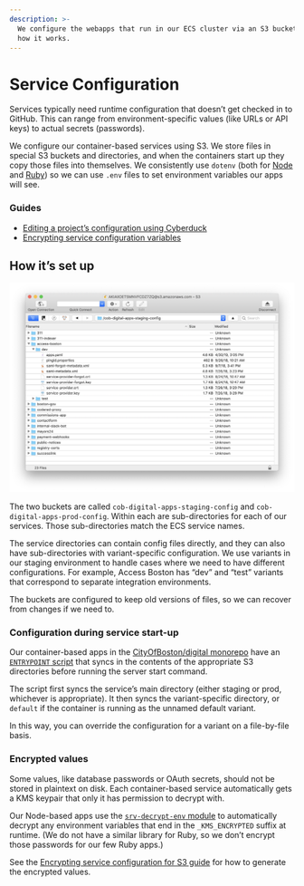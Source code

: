 ```yaml
---
description: >-
  We configure the webapps that run in our ECS cluster via an S3 bucket. Here’s
  how it works.
---
```


# Service Configuration

Services typically need runtime configuration that doesn’t get checked in to GitHub. This can range from environment-specific values (like URLs or API keys) to actual secrets (passwords).

We configure our container-based services using S3. We store files in special S3 buckets and directories, and when the containers start up they copy those files into themselves. We consistently use `dotenv` (both for [Node](https://www.npmjs.com/package/dotenv) and [Ruby](https://rubygems.org/gems/dotenv)) so we can use `.env` files to set environment variables our apps will see.

### Guides

* [Editing a project’s configuration using Cyberduck](editing-a-projects-.env-using-cyberduck.md)
* [Encrypting service configuration variables](../making-changes-with-terraform/encrypting-service-configuration.md)

## How it’s set up

![The cob-digital-apps-staging-config bucket, showing the Access Boston “dev” configuration.](../../../.gitbook/assets/screen-shot-2019-05-03-at-11.24.55-am.png)

The two buckets are called `cob-digital-apps-staging-config` and `cob-digital-apps-prod-config`. Within each are sub-directories for each of our services. Those sub-directories match the ECS service names.

The service directories can contain config files directly, and they can also have sub-directories with variant-specific configuration. We use variants in our staging environment to handle cases where we need to have different configurations. For example, Access Boston has “dev” and “test” variants that correspond to separate integration environments.

The buckets are configured to keep old versions of files, so we can recover from changes if we need to.

### Configuration during service start-up

Our container-based apps in the [CityOfBoston/digital monorepo](https://github.com/CityOfBoston/digital) have an [`ENTRYPOINT` script](https://github.com/CityOfBoston/digital/blob/develop/scripts/service-entrypoint.sh) that syncs in the contents of the appropriate S3 directories before running the server start command.

The script first syncs the service’s main directory (either staging or prod, whichever is appropriate). It then syncs the variant-specific directory, or `default` if the container is running as the unnamed default variant.

In this way, you can override the configuration for a variant on a file-by-file basis.

### Encrypted values

Some values, like database passwords or OAuth secrets, should not be stored in plaintext on disk. Each container-based service automatically gets a KMS keypair that only it has permission to decrypt with.

Our Node-based apps use the [`srv-decrypt-env` module](https://github.com/CityOfBoston/digital/tree/develop/modules-js/srv-decrypt-env) to automatically decrypt any environment variables that end in the `_KMS_ENCRYPTED` suffix at runtime. (We do not have a similar library for Ruby, so we don’t encrypt those passwords for our few Ruby apps.)

See the [Encrypting service configuration for S3 guide](../making-changes-with-terraform/encrypting-service-configuration.md) for how to generate the encrypted values.
